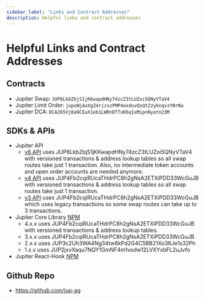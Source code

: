 ```yaml
---
sidebar_label: "Links and Contract Addresses"
description: Helpful links and contract addresses
---
```

# Helpful Links and Contract Addresses

## Contracts
- Jupiter Swap: `JUP6LkbZbjS1jKKwapdHNy74zcZ3tLUZoi5QNyVTaV4`
- Jupiter Limit Order: `jupoNjAxXgZ4rjzxzPMP4oxduvQsQtZzyknqvzYNrNu`
- Jupiter DCA: `DCA265Vj8a9CEuX1eb1LWRnDT7uK6q1xMipnNyatn23M`
## SDKs & APIs

- Jupiter API
    - [v6 API](/api-v6) uses JUP6LkbZbjS1jKKwapdHNy74zcZ3tLUZoi5QNyVTaV4 with versioned transactions & address lookup tables so all swap routes take just 1 transaction. Also, no intermediate token accounts and open order accounts are needed anymore.
    - [v4 API](https://quote-api.jup.ag/v4/docs/static/index.html) uses JUP4Fb2cqiRUcaTHdrPC8h2gNsA2ETXiPDD33WcGuJB with versioned transactions & address lookup tables so all swap routes take just 1 transaction.
    - [v3 API](https://quote-api.jup.ag/v3/docs/static/index.html) uses JUP4Fb2cqiRUcaTHdrPC8h2gNsA2ETXiPDD33WcGuJB which uses legacy transactions so some swap routes can take up to 3 transactions.
- Jupiter Core Library [NPM](https://www.npmjs.com/package/@jup-ag/core)
    - 4.x.x uses JUP4Fb2cqiRUcaTHdrPC8h2gNsA2ETXiPDD33WcGuJB with versioned transactions & address lookup tables.
    - 3.x.x uses JUP4Fb2cqiRUcaTHdrPC8h2gNsA2ETXiPDD33WcGuJB
    - 2.x.x uses JUP3c2Uh3WA4Ng34tw6kPd2G4C5BB21Xo36Je1s32Ph
    - 1.x.x uses JUP2jxvXaqu7NQY1GmNF4m1vodw12LVXYxbFL2uJvfo
- Jupiter React-Hook [NPM](https://www.npmjs.com/package/@jup-ag/react-hook)

## Github Repo

- https://github.com/jup-ag